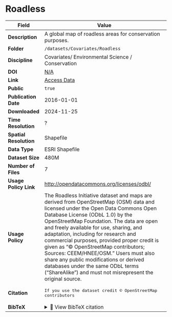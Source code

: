 # Roadless

| Field | Value |
|--------|-------|
| **Description** | A global map of roadless areas for conservation purposes. |
| **Folder** | `/datasets/Covariates/Roadless` |
| **Discipline** | Covariates/ Environmental Science / Conservation |
| **DOI** | [N/A](https://doi.org/N/A) |
| **Link** | [Access Data](http://www.roadless.online/data/) |
| **Public** | `true` |
| **Publication Date** | 2016-01-01 |
| **Downloaded** | 2024-11-25 |
| **Time Resolution** | ? |
| **Spatial Resolution** | Shapefile |
| **Data Type** | ESRI Shapefile |
| **Dataset Size** | 480M |
| **Number of Files** | 7 |
| **Usage Policy Link** | http://opendatacommons.org/licenses/odbl/ |
| **Usage Policy** | The Roadless Initiative dataset and maps are derived from OpenStreetMap (OSM) data and licensed under the Open Data Commons Open Database License (ODbL 1.0) by the OpenStreetMap Foundation. The data are open and freely available for use, sharing, and adaptation, including for research and commercial purposes, provided proper credit is given as “© OpenStreetMap contributors; Sources: CEEM/HNEE/OSM.” Users must also share any public modifications or derived databases under the same ODbL terms (“ShareAlike”) and must not misrepresent the original source. |
| **Citation** | <pre>If you use the dataset credit © OpenStreetMap contributors</pre> |
| **BibTeX** | <details><summary>📜 View BibTeX citation</summary><pre>ChatGPT said:<br><br>The Roadless Initiative dataset and maps are derived from OpenStreetMap (OSM) data and licensed under the Open Data Commons Open Database License (ODbL 1.0) by the OpenStreetMap Foundation. The data are open and freely available for use, sharing, and adaptation, including for research and commercial purposes, provided proper credit is given as “© OpenStreetMap contributors; Sources: CEEM/HNEE/OSM.” Users must also share any public modifications or derived databases under the same ODbL terms (“ShareAlike”) and must not misrepresent the original source.</pre> |

